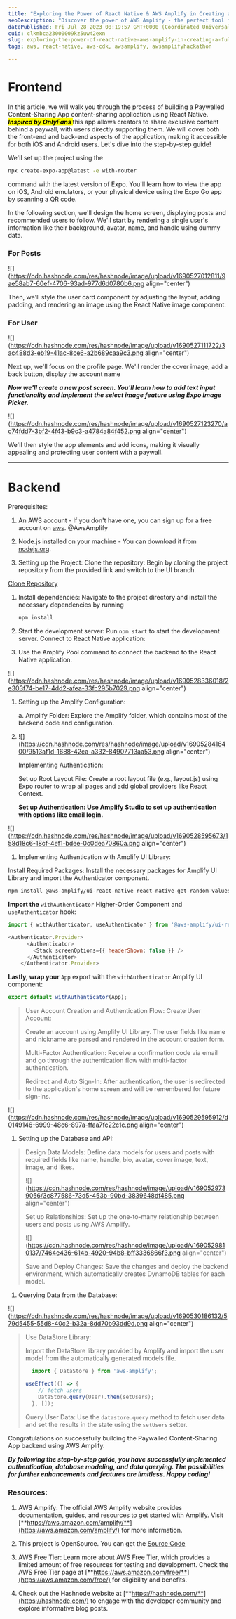 ```yaml
---
title: "Exploring the Power of React Native & AWS Amplify in Creating a Full-Stack Paywalled Content-Sharing App"
seoDescription: "Discover the power of AWS Amplify - the perfect tool for building and deploying web and mobile apps. Get expert insights on AWS, Amplify, and Hashnode"
datePublished: Fri Jul 28 2023 08:19:57 GMT+0000 (Coordinated Universal Time)
cuid: clkmbca23000009kz5uw42exn
slug: exploring-the-power-of-react-native-aws-amplify-in-creating-a-full-stack-paywalled-content-sharing-app
tags: aws, react-native, aws-cdk, awsamplify, awsamplifyhackathon

---
```


# Frontend

In this article, we will walk you through the process of building a Paywalled Content-Sharing App content-sharing application using React Native. ***<mark>Inspired by OnlyFans </mark>*** this app allows creators to share exclusive content behind a paywall, with users directly supporting them. We will cover both the front-end and back-end aspects of the application, making it accessible for both iOS and Android users. Let's dive into the step-by-step guide!

We'll set up the project using the

```bash
npx create-expo-app@latest -e with-router
```

command with the latest version of Expo. You'll learn how to view the app on iOS, Android emulators, or your physical device using the Expo Go app by scanning a QR code.

In the following section, we'll design the home screen, displaying posts and recommended users to follow. We'll start by rendering a single user's information like their background, avatar, name, and handle using dummy data.

### For Posts

![](https://cdn.hashnode.com/res/hashnode/image/upload/v1690527012811/9ae58ab7-60ef-4706-93ad-977d6d0780b6.png align="center")

Then, we'll style the user card component by adjusting the layout, adding padding, and rendering an image using the React Native image component.

### For User

![](https://cdn.hashnode.com/res/hashnode/image/upload/v1690527111722/3ac488d3-eb19-41ac-8ce6-a2b689caa9c3.png align="center")

Next up, we'll focus on the profile page. We'll render the cover image, add a back button, display the account name

***Now we'll create a new post screen. You'll learn how to add text input functionality and implement the select image feature using Expo Image Picker.***

![](https://cdn.hashnode.com/res/hashnode/image/upload/v1690527123270/ac74fdd7-3bf2-4f43-b9c3-a4784a84f452.png align="center")

We'll then style the app elements and add icons, making it visually appealing and protecting user content with a paywall.

---

# Backend

Prerequisites:

1. An AWS account - If you don't have one, you can sign up for a free account on [aws](https://aws.amazon.com/pm/amplify/?sc_channel=el&trk=bc603709-686b-4e27-b79f-07e5de3686ec). @AwsAmplify
    
2. Node.js installed on your machine - You can download it from [nodejs.org](http://nodejs.org).
    
3. Setting up the Project: Clone the repository: Begin by cloning the project repository from the provided link and switch to the UI branch.
    

[Clone Repository](https://github.com/hanii090/onlyfans-aws-react-native/tree/ui)

1. Install dependencies: Navigate to the project directory and install the necessary dependencies by running
    
    ```bash
    npm install
    ```
    
2. Start the development server: Run `npm start` to start the development server. Connect to React Native application:
    
3. Use the Amplify Pool command to connect the backend to the React Native application.
    

![](https://cdn.hashnode.com/res/hashnode/image/upload/v1690528336018/2e303f74-be17-4dd2-afea-33fc295b7029.png align="center")

1. Setting up the Amplify Configuration:
    
    a. Amplify Folder: Explore the Amplify folder, which contains most of the backend code and configuration.
    
2. ![](https://cdn.hashnode.com/res/hashnode/image/upload/v1690528416400/9513af1d-1688-42ca-a332-84907713aa53.png align="center")
    
    Implementing Authentication:
    
    Set up Root Layout File: Create a root layout file (e.g., layout.js) using Expo router to wrap all pages and add global providers like React Context.
    
    **Set up Authentication: Use Amplify Studio to set up authentication with options like email login.**
    

![](https://cdn.hashnode.com/res/hashnode/image/upload/v1690528595673/158d18c6-18cf-4ef1-bdee-0c0dea70860a.png align="center")

1. Implementing Authentication with Amplify UI Library:
    

Install Required Packages: Install the necessary packages for Amplify UI Library and import the Authenticator component.

```bash
npm install @aws-amplify/ui-react-native react-native-get-random-values react-native-url-polyfill
```

**Import the** `withAuthenticator` Higher-Order Component and `useAuthenticator` hook:

```javascript
import { withAuthenticator, useAuthenticator } from '@aws-amplify/ui-react-native';copy
```

```javascript
<Authenticator.Provider>
      <Authenticator>
        <Stack screenOptions={{ headerShown: false }} />
      </Authenticator>
    </Authenticator.Provider>
```

**Lastly, wrap your** `App` export with the `withAuthenticator` Amplify UI component:

```javascript
export default withAuthenticator(App);
```

> User Account Creation and Authentication Flow: Create User Account:
> 
> Create an account using Amplify UI Library. The user fields like name and nickname are parsed and rendered in the account creation form.
> 
> Multi-Factor Authentication: Receive a confirmation code via email and go through the authentication flow with multi-factor authentication.
> 
> Redirect and Auto Sign-In: After authentication, the user is redirected to the application's home screen and will be remembered for future sign-ins.

![](https://cdn.hashnode.com/res/hashnode/image/upload/v1690529595912/d0149146-6999-48c6-897a-ffaa7fc22c1c.png align="center")

1. Setting up the Database and API:
    

> Design Data Models: Define data models for users and posts with required fields like name, handle, bio, avatar, cover image, text, image, and likes.
> 
> ![](https://cdn.hashnode.com/res/hashnode/image/upload/v1690529739056/3c877586-73d5-453b-90bd-3839648df485.png align="center")
> 
> Set up Relationships: Set up the one-to-many relationship between users and posts using AWS Amplify.
> 
> ![](https://cdn.hashnode.com/res/hashnode/image/upload/v1690529810137/7464e436-614b-4920-94b8-bff3336866f3.png align="center")
> 
> Save and Deploy Changes: Save the changes and deploy the backend environment, which automatically creates DynamoDB tables for each model.

1. Querying Data from the Database:
    

![](https://cdn.hashnode.com/res/hashnode/image/upload/v1690530186132/579d5455-55d8-40c2-b32a-8dd70b93dd9d.png align="center")

> Use DataStore Library:
> 
> Import the DataStore library provided by Amplify and import the user model from the automatically generated models file.
> 
> ```javascript
>   import { DataStore } from 'aws-amplify';
> 
> useEffect(() => {
>     // fetch users
>     DataStore.query(User).then(setUsers);
>   }, []);
> ```
> 
> Query User Data: Use the `datastore.query` method to fetch user data and set the results in the state using the `setUsers` setter.

Congratulations on successfully building the Paywalled Content-Sharing App backend using AWS Amplify.

***By following the step-by-step guide, you have successfully implemented authentication, database modeling, and data querying. The possibilities for further enhancements and features are limitless. Happy coding!***

### Resources:

1. AWS Amplify: The official AWS Amplify website provides documentation, guides, and resources to get started with Amplify. Visit [**https://aws.amazon.com/amplify/**](https://aws.amazon.com/amplify/) for more information.
    
2. This project is OpenSource. You can get the [Source Code](https://github.com/hanii090/onlyfans-aws-react-native/tree/main)
    
3. AWS Free Tier: Learn more about AWS Free Tier, which provides a limited amount of free resources for testing and development. Check the AWS Free Tier page at [**https://aws.amazon.com/free/**](https://aws.amazon.com/free/) for eligibility and benefits.
    
4. Check out the Hashnode website at [**https://hashnode.com/**](https://hashnode.com/) to engage with the developer community and explore informative blog posts.